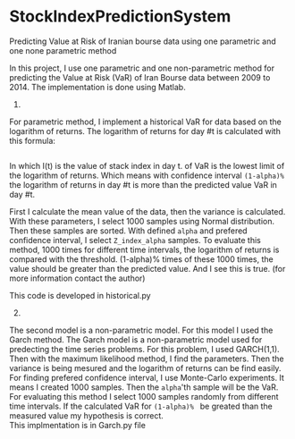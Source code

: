 # StockIndexPredictionSystem
Predicting  Value at Risk of Iranian bourse data using one parametric and one none parametric method



In this project, I use one parametric and one non-parametric method for predicting the Value at Risk (VaR) of Iran Bourse data between 2009 to 2014. The implementation is done using Matlab.


1.
For parametric method, I implement a historical VaR for data based on the logarithm of returns. The logarithm of returns for day #t is calculated with this formula:

<math>
Ln(I(t+1)/I((t))
<math>

In which I(t) is the value of stack index in day t.
of VaR is the lowest limit of the logarithm of returns. Which means with confidence interval <code>(1-alpha)%</code> the logarithm of returns in day #t is more than the predicted value VaR in day #t. 

First I calculate the mean value of the data, then the variance is calculated. With these parameters, I select 1000 samples using Normal distribution. Then these samples are sorted. With defined <code>alpha</code> and prefered confidence interval, I select <code>Z_index_alpha</code> samples. 
To evaluate this method, 1000 times for different time intervals, the logarithm of returns is compared with the threshold. (1-alpha)% times of these 1000 times, the value should be greater than the predicted value. And I see this is true. (for more information contact the author)

This code is developed in historical.py 


2.
The second model is a non-parametric model. For this model I used the Garch method. The Garch model is a non-parametric model used for predecting the time series problems. For this problem, I used GARCH(1,1). Then with the maximum likelihood method, I find the parameters. Then the variance is being mesured and the logarithm of returns can be find easily. For finding prefered confidence interval, I use Monte-Carlo experiments. It means I created 1000 samples. Then the <code>alpha</code>'th sample will be the VaR. 
For evaluating this method I select 1000 samples randomly from different time intervals. If the calculated VaR for <code>(1-alpha)% </code> be greated than the measured value my hypothesis is correct.  
This implmentation is in Garch.py file


